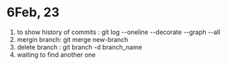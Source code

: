 # 6Feb, 23

1. to show history of commits : git log --oneline --decorate --graph --all
2. mergin branch: git merge new-branch
3. delete branch : git branch -d branch_name
4. waiting to find another one
